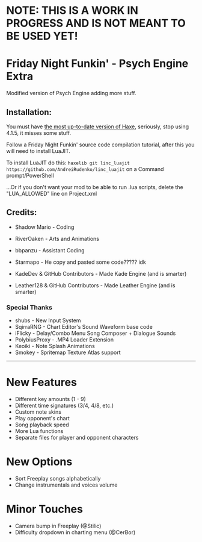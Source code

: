 # NOTE: THIS IS A WORK IN PROGRESS AND IS NOT MEANT TO BE USED YET!

# Friday Night Funkin' - Psych Engine Extra
Modified version of Psych Engine adding more stuff.

## Installation:
You must have [the most up-to-date version of Haxe](https://haxe.org/download/), seriously, stop using 4.1.5, it misses some stuff.

Follow a Friday Night Funkin' source code compilation tutorial, after this you will need to install LuaJIT.

To install LuaJIT do this: `haxelib git linc_luajit https://github.com/AndreiRudenko/linc_luajit` on a Command prompt/PowerShell

...Or if you don't want your mod to be able to run .lua scripts, delete the "LUA_ALLOWED" line on Project.xml

## Credits:
* Shadow Mario - Coding
* RiverOaken - Arts and Animations
* bbpanzu - Assistant Coding

* Starmapo - He copy and pasted some code????? idk
* KadeDev & GitHub Contributors - Made Kade Engine (and is smarter)
* Leather128 & GitHub Contributors - Made Leather Engine (and is smarter)

### Special Thanks
* shubs - New Input System
* SqirraRNG - Chart Editor's Sound Waveform base code
* iFlicky - Delay/Combo Menu Song Composer + Dialogue Sounds
* PolybiusProxy - .MP4 Loader Extension
* Keoiki - Note Splash Animations
* Smokey - Spritemap Texture Atlas support
_____________________________________

# New Features
* Different key amounts (1 - 9)
* Different time signatures (3/4, 4/8, etc.)
* Custom note skins
* Play opponent's chart
* Song playback speed
* More Lua functions
* Separate files for player and opponent characters

# New Options
* Sort Freeplay songs alphabetically
* Change instrumentals and voices volume

# Minor Touches
* Camera bump in Freeplay (@Stilic)
* Difficulty dropdown in charting menu (@CerBor)
